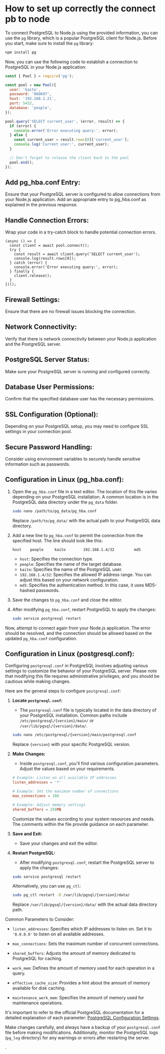 # How to set up correctly the connect pb to node

To connect PostgreSQL to Node.js using the provided information, you can use the `pg` library, which is a popular PostgreSQL client for Node.js. Before you start, make sure to install the `pg` library:

```bash
npm install pg
```

Now, you can use the following code to establish a connection to PostgreSQL in your Node.js application:

```javascript
const { Pool } = require('pg');

const pool = new Pool({
  user: 'kaito',
  password: '060697',
  host: '192.168.1.21',
  port: 5432,
  database: 'people',
});

pool.query('SELECT current_user', (error, result) => {
  if (error) {
    console.error('Error executing query:', error);
  } else {
    const current_user = result.rows[0]['current_user'];
    console.log('Current user:', current_user);
  }

  // Don't forget to release the client back to the pool
  pool.end();
});
```

## Add pg_hba.conf Entry:

Ensure that your PostgreSQL server is configured to allow connections from your Node.js application. Add an appropriate entry to pg_hba.conf as explained in the previous response.

## Handle Connection Errors:

Wrap your code in a try-catch block to handle potential connection errors.

```
(async () => {
  const client = await pool.connect();
  try {
    const result = await client.query('SELECT current_user');
    console.log(result.rows[0]);
  } catch (error) {
    console.error('Error executing query:', error);
  } finally {
    client.release();
  }
})();
```

## Firewall Settings:

Ensure that there are no firewall issues blocking the connection.
## Network Connectivity:

Verify that there is network connectivity between your Node.js application and the PostgreSQL server.
## PostgreSQL Server Status:

Make sure your PostgreSQL server is running and configured correctly.
## Database User Permissions:

Confirm that the specified database user has the necessary permissions.
## SSL Configuration (Optional):

Depending on your PostgreSQL setup, you may need to configure SSL settings in your connection pool.
## Secure Password Handling:

Consider using environment variables to securely handle sensitive information such as passwords.
## Configuration in Linux (pg_hba.conf):

1. Open the `pg_hba.conf` file in a text editor. The location of this file varies depending on your PostgreSQL installation. A common location is in the PostgreSQL data directory under the `pg_data` folder.

   ```bash
   sudo nano /path/to/pg_data/pg_hba.conf
   ```

   Replace `/path/to/pg_data/` with the actual path to your PostgreSQL data directory.

2. Add a new line to `pg_hba.conf` to permit the connection from the specified host. The line should look like this:

   ```
   host    people     kaito        192.168.1.4/32         md5
   ```

   - `host`: Specifies the connection type.
   - `people`: Specifies the name of the target database.
   - `kaito`: Specifies the name of the PostgreSQL user.
   - `192.168.1.4/32`: Specifies the allowed IP address range. You can adjust this based on your network configuration.
   - `md5`: Specifies the authentication method. In this case, it uses MD5-hashed passwords.

3. Save the changes to `pg_hba.conf` and close the editor.

4. After modifying `pg_hba.conf`, restart PostgreSQL to apply the changes:

   ```bash
   sudo service postgresql restart
   ```

Now, attempt to connect again from your Node.js application. The error should be resolved, and the connection should be allowed based on the updated `pg_hba.conf` configuration.
## Configuration in Linux (postgresql.conf):
Configuring `postgresql.conf` in PostgreSQL involves adjusting various settings to customize the behavior of your PostgreSQL server. Please note that modifying this file requires administrative privileges, and you should be cautious while making changes.

Here are the general steps to configure `postgresql.conf`:

1. **Locate `postgresql.conf`:**
   - The `postgresql.conf` file is typically located in the data directory of your PostgreSQL installation. Common paths include `/etc/postgresql/{version}/main/` or `/var/lib/pgsql/{version}/data/`.

   ```bash
   sudo nano /etc/postgresql/{version}/main/postgresql.conf
   ```

   Replace `{version}` with your specific PostgreSQL version.

2. **Make Changes:**
   - Inside `postgresql.conf`, you'll find various configuration parameters. Adjust the values based on your requirements.

   ```conf
   # Example: Listen on all available IP addresses
   listen_addresses = '*'

   # Example: Set the maximum number of connections
   max_connections = 100

   # Example: Adjust memory settings
   shared_buffers = 256MB
   ```

   Customize the values according to your system resources and needs. The comments within the file provide guidance on each parameter.

3. **Save and Exit:**
   - Save your changes and exit the editor.

4. **Restart PostgreSQL:**
   - After modifying `postgresql.conf`, restart the PostgreSQL server to apply the changes:

   ```bash
   sudo service postgresql restart
   ```

   Alternatively, you can use `pg_ctl`:

   ```bash
   sudo pg_ctl restart -D /var/lib/pgsql/{version}/data/
   ```

   Replace `/var/lib/pgsql/{version}/data/` with the actual data directory path.

Common Parameters to Consider:

- `listen_addresses`: Specifies which IP addresses to listen on. Set it to `'0.0.0.0'` to listen on all available addresses.
  
- `max_connections`: Sets the maximum number of concurrent connections.

- `shared_buffers`: Adjusts the amount of memory dedicated to PostgreSQL for caching.

- `work_mem`: Defines the amount of memory used for each operation in a query.

- `effective_cache_size`: Provides a hint about the amount of memory available for disk caching.

- `maintenance_work_mem`: Specifies the amount of memory used for maintenance operations.

It's important to refer to the official PostgreSQL documentation for a detailed explanation of each parameter: [PostgreSQL Configuration Settings](https://www.postgresql.org/docs/current/runtime-config.html).

Make changes carefully, and always have a backup of your `postgresql.conf` file before making modifications. Additionally, monitor the PostgreSQL logs (`pg_log` directory) for any warnings or errors after restarting the server.

.